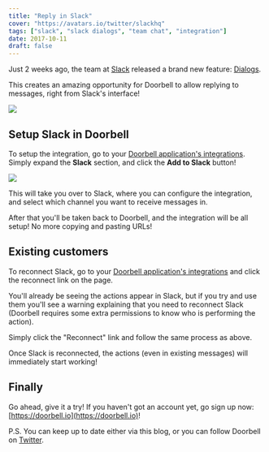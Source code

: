 ```yaml
---
title: "Reply in Slack"
cover: "https://avatars.io/twitter/slackhq"
tags: ["slack", "slack dialogs", "team chat", "integration"]
date: 2017-10-11
draft: false
---
```


Just 2 weeks ago, the team at [Slack](https://slack.com) released a brand new feature: [Dialogs](https://medium.com/slack-developer-blog/building-more-intricate-workflows-in-slack-with-dialogs-74f122ed887c).

This creates an amazing opportunity for Doorbell to allow replying to messages, right from Slack's interface!

![](/img/integrations/chat/slack/dialog-reply.gif)

<!--more-->

## Setup Slack in Doorbell

To setup the integration, go to your [Doorbell application's integrations](https://doorbell.io/applications/setup#notifications-group-chat). Simply expand the **Slack** section, and click the **Add to Slack** button!

![](/img/integrations/chat/slack/new-slack-button.png)

This will take you over to Slack, where you can configure the integration, and select which channel you want to receive messages in.

After that you'll be taken back to Doorbell, and the integration will be all setup! No more copying and pasting URLs!

## Existing customers

To reconnect Slack, go to your [Doorbell application's integrations](https://doorbell.io/applications/setup#notifications-group-chat) and click the reconnect link on the page.

You'll already be seeing the actions appear in Slack, but if you try and use them you'll see a warning explaining that you need to reconnect Slack (Doorbell requires some extra permissions to know who is performing the action).

Simply click the "Reconnect" link and follow the same process as above.

Once Slack is reconnected, the actions (even in existing messages) will immediately start working!

## Finally

Go ahead, give it a try! If you haven't got an account yet, go sign up now: [https://doorbell.io](https://doorbell.io)!

P.S. You can keep up to date either via this blog, or you can follow Doorbell on [Twitter](https://twitter.com/doorbell_io).
